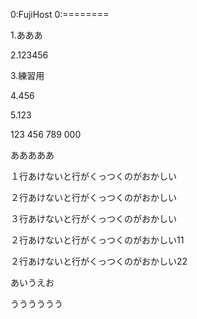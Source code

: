 ﻿0:FujiHost
0:========

1.あああ

2.123456

3.練習用

4.456

5.123

123
456
789
000

あああああ

１行あけないと行がくっつくのがおかしい

２行あけないと行がくっつくのがおかしい

３行あけないと行がくっつくのがおかしい

２行あけないと行がくっつくのがおかしい11

２行あけないと行がくっつくのがおかしい22

あいうえお

うううううう
